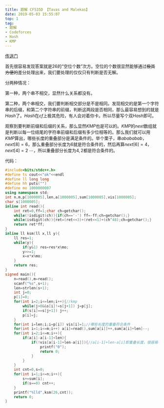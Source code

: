 ```yaml
---
title: 题解 CF535D 【Tavas and Malekas】
date: 2019-05-03 15:55:07
top: 1
tag: 
- 题解
- Codeforces
- Hash
- KMP
---
```

[传送门](https://www.luogu.org/problemnew/show/CF535D)

首先很容易发现答案就是$26​$的“空位个数”次方。空位的个数很显然能够通过~~极其方便的~~差分处理出来，我们要处理的仅仅只有判断是否无解。

分两种情况：

第一种，两个串不相交，显然什么关系都没有。

第二种，两个串相交，我们要判断相交部分是不是相同。发现相交的是第一个字符串的后缀，和第二个字符串的前缀，判断这两段是否相同，那么最容易想到的就是$Hash$了。$Hash$在$cf$上极其危险，有人会对着你卡。所以尽量写个双$Hash$即可。

观察到要判断前缀和后缀的关系，那么显然$KMP$也是可以的。$KMP$的$next$数组就是判断以每一位结尾的字符串前缀和后缀有多少位相等的。那么我们就可以用$KMP$算出，哪些长度的重叠部分是满足条件的。举个栗子，串$abababab$，$next[8]=6$，那么重叠部分长度为$6$就是符合条件的，然后再算$next[6]=4$，$next[4]=2$ $\cdots$，所以重叠部分长度为$4,2$都是符合条件的。

代码：
```cpp
#include<bits/stdc++.h>
#define ts cout<<"ok"<<endl
#define ll long long
#define hh puts("")
#define mo 1000000007
using namespace std;
int n,m,p[1000005],len,a[1000005],sum[1000005],vis[1000005];
char s[1000005];
inline int read(){
    int ret=0,ff=1;char ch=getchar();
    while(!isdigit(ch)){if(ch=='-') ff=-ff;ch=getchar();}
    while(isdigit(ch)){ret=(ret<<3)+(ret<<1)+(ch^48);ch=getchar();}
    return ret*ff;
}
inline ll ksm(ll x,ll y){
    ll res=1;
    while(y){
        if(y&1) res=res*x%mo;
        y>>=1;
        x=x*x%mo;
    }
    return res;
}
signed main(){
    n=read(),m=read();
    scanf("%s",s+1);
    len=strlen(s+1);
    int j=0;
    p[1]=0;
    for(int i=2;i<=len;i++){//kmp
        while(j>0&&s[i]!=s[j+1]) j=p[j];
        if(s[i]==s[j+1]) j++;
        p[i]=j;
    }
    for(int i=len;i;i=p[i]) vis[i]=1;//哪些长度的重叠符合条件
    for(int i=1;i<=m;i++) a[i]=read(),sum[a[i]]++,sum[a[i]+len]--;
    for(int i=2;i<=m;i++){
        if(a[i]-a[i-1]<len){
            if(!vis[a[i-1]+len-a[i]]){//a[i-1]+len-a[i]即重叠长度，很容易手玩得出
                printf("0");
                return 0;
            }
        }
    }
    int cnt=0,s=0;
    for(int i=1;i<=n;i++){
        s+=sum[i];
        if(s==0) cnt++;
    }
    printf("%lld",ksm(26,cnt));
    return 0;
}
```